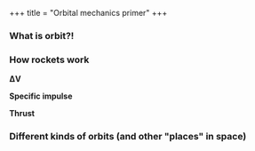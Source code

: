 +++
title = "Orbital mechanics primer"
+++

### What is orbit?!


### How rockets work

**ΔV**

**Specific impulse**

**Thrust**

### Different kinds of orbits (and other "places" in space)